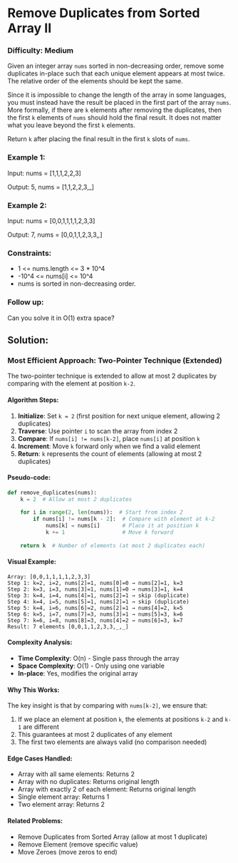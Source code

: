 # Remove Duplicates from Sorted Array II

### Difficulty: Medium

Given an integer array `nums` sorted in non-decreasing order, remove some duplicates in-place such that each unique element appears at most twice. The relative order of the elements should be kept the same.

Since it is impossible to change the length of the array in some languages, you must instead have the result be placed in the first part of the array `nums`. More formally, if there are `k` elements after removing the duplicates, then the first `k` elements of `nums` should hold the final result. It does not matter what you leave beyond the first `k` elements.

Return `k` after placing the final result in the first `k` slots of `nums`.

### Example 1:

Input: nums = [1,1,1,2,2,3]

Output: 5, nums = [1,1,2,2,3,_]

### Example 2:

Input: nums = [0,0,1,1,1,1,2,3,3]

Output: 7, nums = [0,0,1,1,2,3,3,_,_]

### Constraints:

- 1 <= nums.length <= 3 * 10^4
- -10^4 <= nums[i] <= 10^4
- nums is sorted in non-decreasing order.

### Follow up:

Can you solve it in O(1) extra space?

## Solution:

### Most Efficient Approach: Two-Pointer Technique (Extended)

The two-pointer technique is extended to allow at most 2 duplicates by comparing with the element at position `k-2`.

#### Algorithm Steps:
1. **Initialize**: Set `k = 2` (first position for next unique element, allowing 2 duplicates)
2. **Traverse**: Use pointer `i` to scan the array from index 2
3. **Compare**: If `nums[i] != nums[k-2]`, place `nums[i]` at position `k`
4. **Increment**: Move `k` forward only when we find a valid element
5. **Return**: `k` represents the count of elements (allowing at most 2 duplicates)

#### Pseudo-code:
```python
def remove_duplicates(nums):
    k = 2  # Allow at most 2 duplicates
    
    for i in range(2, len(nums)):  # Start from index 2
        if nums[i] != nums[k - 2]:  # Compare with element at k-2
            nums[k] = nums[i]       # Place it at position k
            k += 1                  # Move k forward
    
    return k  # Number of elements (at most 2 duplicates each)
```

#### Visual Example:
```
Array: [0,0,1,1,1,1,2,3,3]
Step 1: k=2, i=2, nums[2]=1, nums[0]=0 → nums[2]=1, k=3
Step 2: k=3, i=3, nums[3]=1, nums[1]=0 → nums[3]=1, k=4
Step 3: k=4, i=4, nums[4]=1, nums[2]=1 → skip (duplicate)
Step 4: k=4, i=5, nums[5]=1, nums[2]=1 → skip (duplicate)
Step 5: k=4, i=6, nums[6]=2, nums[2]=1 → nums[4]=2, k=5
Step 6: k=5, i=7, nums[7]=3, nums[3]=1 → nums[5]=3, k=6
Step 7: k=6, i=8, nums[8]=3, nums[4]=2 → nums[6]=3, k=7
Result: 7 elements [0,0,1,1,2,3,3,_,_]
```

#### Complexity Analysis:
- **Time Complexity**: O(n) - Single pass through the array
- **Space Complexity**: O(1) - Only using one variable
- **In-place**: Yes, modifies the original array

#### Why This Works:
The key insight is that by comparing with `nums[k-2]`, we ensure that:
1. If we place an element at position `k`, the elements at positions `k-2` and `k-1` are different
2. This guarantees at most 2 duplicates of any element
3. The first two elements are always valid (no comparison needed)

#### Edge Cases Handled:
- Array with all same elements: Returns 2
- Array with no duplicates: Returns original length
- Array with exactly 2 of each element: Returns original length
- Single element array: Returns 1
- Two element array: Returns 2

#### Related Problems:
- Remove Duplicates from Sorted Array (allow at most 1 duplicate)
- Remove Element (remove specific value)
- Move Zeroes (move zeros to end)
